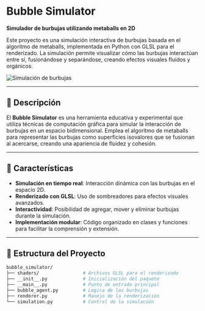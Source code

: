 # Bubble Simulator

**Simulador de burbujas utilizando metaballs en 2D**

Este proyecto es una simulación interactiva de burbujas basada en el algoritmo de metaballs, implementada en Python con GLSL para el renderizado. La simulación permite visualizar cómo las burbujas interactúan entre sí, fusionándose y separándose, creando efectos visuales fluidos y orgánicos.

![Simulación de burbujas](https://github.com/mariaemg/bubble_simulator/assets/imagen_ejemplo.png)

---

## 🚀 Descripción

El **Bubble Simulator** es una herramienta educativa y experimental que utiliza técnicas de computación gráfica para simular la interacción de burbujas en un espacio bidimensional. Emplea el algoritmo de metaballs para representar las burbujas como superficies isovalores que se fusionan al acercarse, creando una apariencia de fluidez y cohesión.

---

## 🧪 Características

- **Simulación en tiempo real**: Interacción dinámica con las burbujas en el espacio 2D.
- **Renderizado con GLSL**: Uso de sombreadores para efectos visuales avanzados.
- **Interactividad**: Posibilidad de agregar, mover y eliminar burbujas durante la simulación.
- **Implementación modular**: Código organizado en clases y funciones para facilitar la comprensión y extensión.

---

## 📂 Estructura del Proyecto

```bash
bubble_simulator/
├── shaders/                # Archivos GLSL para el renderizado
├── __init__.py             # Inicialización del paquete
├── __main__.py             # Punto de entrada principal
├── bubble_agent.py         # Lógica de las burbujas
├── renderer.py             # Manejo de la renderización
└── simulation.py           # Control de la simulación
